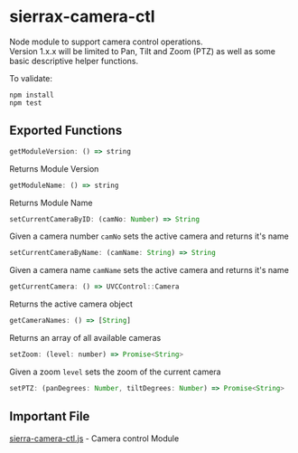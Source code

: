 # sierrax-camera-ctl 

Node module to support camera control operations.\
Version 1.x.x will be limited to Pan, Tilt and Zoom (PTZ) as well as some basic descriptive helper functions.

To validate:
```
npm install
npm test
```

## Exported Functions
```javascript
getModuleVersion: () => string
```
Returns Module Version
```javascript
getModuleName: () => string
```
Returns Module Name
```javascript
setCurrentCameraByID: (camNo: Number) => String
```
Given a camera number `camNo` sets the active camera and returns it's name
```javascript
setCurrentCameraByName: (camName: String) => String
```
Given a camera name `camName` sets the active camera and returns it's name
```javascript
getCurrentCamera: () => UVCControl::Camera
```
Returns the active camera object
```javascript
getCameraNames: () => [String]
```
Returns an array of all available cameras
```javascript
setZoom: (level: number) => Promise<String>
```
Given a zoom `level` sets the zoom of the current camera
```javascript
setPTZ: (panDegrees: Number, tiltDegrees: Number) => Promise<String>
```
## Important File

[sierra-camera-ctl.js](sierra-camera-ctl.js) - Camera control Module
